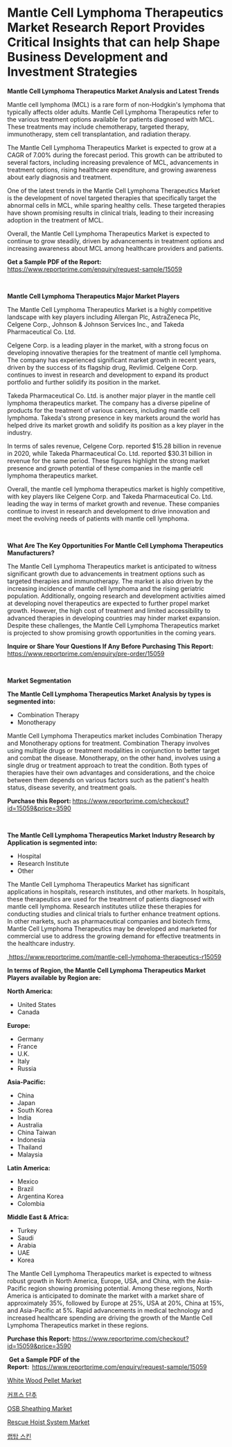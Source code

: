 <p><h1>Mantle Cell Lymphoma Therapeutics Market Research Report Provides Critical Insights that can help Shape Business Development and Investment Strategies</h1></p><p><strong>Mantle Cell Lymphoma Therapeutics Market Analysis and Latest Trends</strong></p>
<p><p>Mantle cell lymphoma (MCL) is a rare form of non-Hodgkin's lymphoma that typically affects older adults. Mantle Cell Lymphoma Therapeutics refer to the various treatment options available for patients diagnosed with MCL. These treatments may include chemotherapy, targeted therapy, immunotherapy, stem cell transplantation, and radiation therapy.</p><p>The Mantle Cell Lymphoma Therapeutics Market is expected to grow at a CAGR of 7.00% during the forecast period. This growth can be attributed to several factors, including increasing prevalence of MCL, advancements in treatment options, rising healthcare expenditure, and growing awareness about early diagnosis and treatment.</p><p>One of the latest trends in the Mantle Cell Lymphoma Therapeutics Market is the development of novel targeted therapies that specifically target the abnormal cells in MCL, while sparing healthy cells. These targeted therapies have shown promising results in clinical trials, leading to their increasing adoption in the treatment of MCL.</p><p>Overall, the Mantle Cell Lymphoma Therapeutics Market is expected to continue to grow steadily, driven by advancements in treatment options and increasing awareness about MCL among healthcare providers and patients.</p></p>
<p><strong>Get a Sample PDF of the Report:&nbsp;</strong> <a href="https://www.reportprime.com/enquiry/request-sample/15059">https://www.reportprime.com/enquiry/request-sample/15059</a></p>
<p>&nbsp;</p>
<p><strong>Mantle Cell Lymphoma Therapeutics Major Market Players</strong></p>
<p><p>The Mantle Cell Lymphoma Therapeutics Market is a highly competitive landscape with key players including Allergan Plc, AstraZeneca Plc, Celgene Corp., Johnson & Johnson Services Inc., and Takeda Pharmaceutical Co. Ltd. </p><p>Celgene Corp. is a leading player in the market, with a strong focus on developing innovative therapies for the treatment of mantle cell lymphoma. The company has experienced significant market growth in recent years, driven by the success of its flagship drug, Revlimid. Celgene Corp. continues to invest in research and development to expand its product portfolio and further solidify its position in the market.</p><p>Takeda Pharmaceutical Co. Ltd. is another major player in the mantle cell lymphoma therapeutics market. The company has a diverse pipeline of products for the treatment of various cancers, including mantle cell lymphoma. Takeda's strong presence in key markets around the world has helped drive its market growth and solidify its position as a key player in the industry.</p><p>In terms of sales revenue, Celgene Corp. reported $15.28 billion in revenue in 2020, while Takeda Pharmaceutical Co. Ltd. reported $30.31 billion in revenue for the same period. These figures highlight the strong market presence and growth potential of these companies in the mantle cell lymphoma therapeutics market.</p><p>Overall, the mantle cell lymphoma therapeutics market is highly competitive, with key players like Celgene Corp. and Takeda Pharmaceutical Co. Ltd. leading the way in terms of market growth and revenue. These companies continue to invest in research and development to drive innovation and meet the evolving needs of patients with mantle cell lymphoma.</p></p>
<p>&nbsp;</p>
<p><strong>What Are The Key Opportunities For Mantle Cell Lymphoma Therapeutics Manufacturers?</strong></p>
<p><p>The Mantle Cell Lymphoma Therapeutics market is anticipated to witness significant growth due to advancements in treatment options such as targeted therapies and immunotherapy. The market is also driven by the increasing incidence of mantle cell lymphoma and the rising geriatric population. Additionally, ongoing research and development activities aimed at developing novel therapeutics are expected to further propel market growth. However, the high cost of treatment and limited accessibility to advanced therapies in developing countries may hinder market expansion. Despite these challenges, the Mantle Cell Lymphoma Therapeutics market is projected to show promising growth opportunities in the coming years.</p></p>
<p><strong>Inquire or Share Your Questions If Any Before Purchasing This Report:</strong> <a href="https://www.reportprime.com/enquiry/pre-order/15059">https://www.reportprime.com/enquiry/pre-order/15059</a></p>
<p>&nbsp;</p>
<p><strong>Market Segmentation</strong></p>
<p><strong>The Mantle Cell Lymphoma Therapeutics Market Analysis by types is segmented into:</strong></p>
<p><ul><li>Combination Therapy</li><li>Monotherapy</li></ul></p>
<p><p>Mantle Cell Lymphoma Therapeutics market includes Combination Therapy and Monotherapy options for treatment. Combination Therapy involves using multiple drugs or treatment modalities in conjunction to better target and combat the disease. Monotherapy, on the other hand, involves using a single drug or treatment approach to treat the condition. Both types of therapies have their own advantages and considerations, and the choice between them depends on various factors such as the patient's health status, disease severity, and treatment goals.</p></p>
<p><strong>Purchase this Report:&nbsp;</strong><a href="https://www.reportprime.com/checkout?id=15059&price=3590">https://www.reportprime.com/checkout?id=15059&price=3590</a></p>
<p>&nbsp;</p>
<p><strong>The Mantle Cell Lymphoma Therapeutics Market Industry Research by Application is segmented into:</strong></p>
<p><ul><li>Hospital</li><li>Research Institute</li><li>Other</li></ul></p>
<p><p>The Mantle Cell Lymphoma Therapeutics Market has significant applications in hospitals, research institutes, and other markets. In hospitals, these therapeutics are used for the treatment of patients diagnosed with mantle cell lymphoma. Research institutes utilize these therapies for conducting studies and clinical trials to further enhance treatment options. In other markets, such as pharmaceutical companies and biotech firms, Mantle Cell Lymphoma Therapeutics may be developed and marketed for commercial use to address the growing demand for effective treatments in the healthcare industry.</p></p>
<p><a href="https://www.reportprime.com/mantle-cell-lymphoma-therapeutics-r15059">&nbsp;https://www.reportprime.com/mantle-cell-lymphoma-therapeutics-r15059</a></p>
<p><strong>In terms of Region, the Mantle Cell Lymphoma Therapeutics Market Players available by Region are:</strong></p>
<p>
    <p> <strong> North America: </strong>
        <ul>
            <li>United States</li>
            <li>Canada</li>
        </ul>
        </p> 
    <p> <strong> Europe: </strong>
        <ul>
            <li>Germany</li>
            <li>France</li>
            <li>U.K.</li>
            <li>Italy</li>
            <li>Russia</li>
        </ul>
        </p> 
    <p> <strong> Asia-Pacific: </strong>
        <ul>
            <li>China</li>
            <li>Japan</li>
            <li>South Korea</li>
            <li>India</li>
            <li>Australia</li>
            <li>China Taiwan</li>
            <li>Indonesia</li>
            <li>Thailand</li>
            <li>Malaysia</li>
        </ul>
        </p> 
    <p> <strong> Latin America: </strong>
        <ul>
            <li>Mexico</li>
            <li>Brazil</li>
            <li>Argentina Korea</li>
            <li>Colombia</li>
        </ul>
        </p> 
    <p> <strong> Middle East & Africa: </strong>
        <ul>
            <li>Turkey</li>
            <li>Saudi</li>
            <li>Arabia</li>
            <li>UAE</li>
            <li>Korea</li>
        </ul>
    </p>
    </p>
<p><p>The Mantle Cell Lymphoma Therapeutics market is expected to witness robust growth in North America, Europe, USA, and China, with the Asia-Pacific region showing promising potential. Among these regions, North America is anticipated to dominate the market with a market share of approximately 35%, followed by Europe at 25%, USA at 20%, China at 15%, and Asia-Pacific at 5%. Rapid advancements in medical technology and increased healthcare spending are driving the growth of the Mantle Cell Lymphoma Therapeutics market in these regions.</p></p>
<p><strong>Purchase this Report: </strong><a href="https://www.reportprime.com/checkout?id=15059&price=3590">https://www.reportprime.com/checkout?id=15059&price=3590</a></p>
<p>&nbsp;<strong>Get a Sample PDF of the Report:&nbsp;&nbsp;</strong><a href="https://www.reportprime.com/enquiry/request-sample/15059">https://www.reportprime.com/enquiry/request-sample/15059</a></p>
<p><strong></strong></p>
<p><p><a href="https://www.linkedin.com/pulse/white-wood-pellet-market-size-2024-2031-global-industrial-baibe?trackingId=YDhfDUH4xnuH6vKSa53UCw%3D%3D">White Wood Pellet Market</a></p><p><a href="https://github.com/hzumrdvas204296/Market-Research-Report-List-1/blob/main/307547223396.md">커프스 단추</a></p><p><a href="https://issuu.com/reportprime-2/docs/osb-sheathing-market-size-2030.pptx">OSB Sheathing Market</a></p><p><a href="https://github.com/pizolina/Market-Research-Report-List-4/blob/main/rescue-hoist-system-market.md">Rescue Hoist System Market</a></p><p><a href="https://github.com/PhilToryphy7876567/Market-Research-Report-List-1/blob/main/840901223397.md">랩탑 스킨</a></p></p>